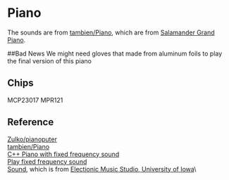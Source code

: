# Piano

The sounds are from [tambien/Piano](https://github.com/tambien/Piano), which are from [Salamander Grand Piano](https://archive.org/details/SalamanderGrandPianoV3). 

##Bad News
We might need gloves that made from aluminum foils to play the final version of this piano

## Chips
MCP23017
MPR121

## Reference
[Zulko/pianoputer](https://github.com/Zulko/pianoputer)\
[tambien/Piano](https://github.com/tambien/Piano)\
[C++ Piano with fixed frequency sound](https://github.com/obenm/Piano)\
[Play fixed frequency sound](https://stackoverflow.com/a/974291/6438359)\
[Sound](https://github.com/mcapodici/pianosounds), which is from [Electionic Music Studio, University of Iowa](http://theremin.music.uiowa.edu/MISpiano.html)\
